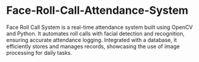 # Face-Roll-Call-Attendance-System
Face Roll Call System is a real-time attendance system built using OpenCV and Python. It automates roll calls with facial detection and recognition, ensuring accurate attendance logging. Integrated with a database, it efficiently stores and manages records, showcasing the use of image processing for daily tasks.
